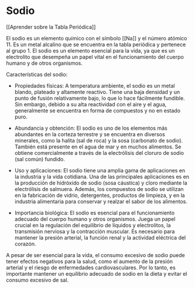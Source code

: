 # Sodio

[[Aprender sobre la Tabla Periódica]]

El sodio es un elemento químico con el símbolo [[Na]] y el número atómico 11. Es un metal alcalino que se encuentra en la tabla periódica y pertenece al grupo 1. El sodio es un elemento esencial para la vida, ya que es un electrolito que desempeña un papel vital en el funcionamiento del cuerpo humano y de otros organismos.

Características del sodio:

- Propiedades físicas: A temperatura ambiente, el sodio es un metal blando, plateado y altamente reactivo. Tiene una baja densidad y un punto de fusión relativamente bajo, lo que lo hace fácilmente fundible. Sin embargo, debido a su alta reactividad con el aire y el agua, generalmente se encuentra en forma de compuestos y no en estado puro.
    
- Abundancia y obtención: El sodio es uno de los elementos más abundantes en la corteza terrestre y se encuentra en diversos minerales, como la halita (sal de roca) y la sosa (carbonato de sodio). También está presente en el agua de mar y en muchos alimentos. Se obtiene comercialmente a través de la electrólisis del cloruro de sodio (sal común) fundido.
    
- Uso y aplicaciones: El sodio tiene una amplia gama de aplicaciones en la industria y la vida cotidiana. Una de las principales aplicaciones es en la producción de hidróxido de sodio (sosa cáustica) y cloro mediante la electrólisis de salmuera. Además, los compuestos de sodio se utilizan en la fabricación de vidrio, detergentes, productos de limpieza, y en la industria alimentaria para conservar y realzar el sabor de los alimentos.
    
- Importancia biológica: El sodio es esencial para el funcionamiento adecuado del cuerpo humano y otros organismos. Juega un papel crucial en la regulación del equilibrio de líquidos y electrolitos, la transmisión nerviosa y la contracción muscular. Es necesario para mantener la presión arterial, la función renal y la actividad eléctrica del corazón.
    

A pesar de ser esencial para la vida, el consumo excesivo de sodio puede tener efectos negativos para la salud, como el aumento de la presión arterial y el riesgo de enfermedades cardiovasculares. Por lo tanto, es importante mantener un equilibrio adecuado de sodio en la dieta y evitar el consumo excesivo de sal.